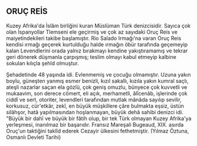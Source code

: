## ORUÇ REİS

Kuzey Afrika'da İslâm birliğini kuran Müslü­man Türk denizcisidir. Sayıca çok olan İspanyollar Tlemseni ele geçirmiş ve çok az sayıdaki Oruç Re­is ve maiyetindekileri takibe başlamıştır. Rio Salado Irmağı'na varan Oruç Reis kendisi ırmağı geçe­rek kurtulduğu halde ırmağın öbür tarafında geçemeyip kalan Levendlerini orada yalnız bırakmayı kendine yakıştıramamış ve tekrar geri dönerek düş­manla çarpışmış; teslim olmayı kabul etmeyip kalbine sokulan kılıçla şehîd olmuştur.

Şehadetinde 48 yaşında idi. Evlenmemiş ve ço­cuğu olmamıştır. Uzuna yakın boylu, güneşten yanmış esmer benizli, kızıl sakallı, kızıla yakın kumral saçlı, ateşli nazarlar saçan ela gözlü, çok geniş omuzlu, bünyece çok kuvvetli ve mukaavim, son derece cömert, eli açık, merhametli, âlîcenâb, işlerinde çok ciddî ve sert, otoriter, levendleri tara­fından mutlak mânâda sayılıp sevilir, korkusuz, cür'etkâr, zekî, en büyük müşkillere çâre bulmakta eşsiz, üstün silâhşor, hatâ yapılmasından hoşlanma­yan, büyük dehâ sahibi denizci idi. "Büyük bir dahî ve büyük bir fâtih olup, bir tek Türk olmayan Ku­zey Afrika'ya yerleşmesi, inanılmaz bir başarıdır. Fransız Mareşali Bugeaud, XIX. asırda Oruç'un taktiğini taklîd ederek Cezayir ülkesini fethetmiştir. (Yılmaz Öztuna, Osmanlı Devleti Tarihi)
